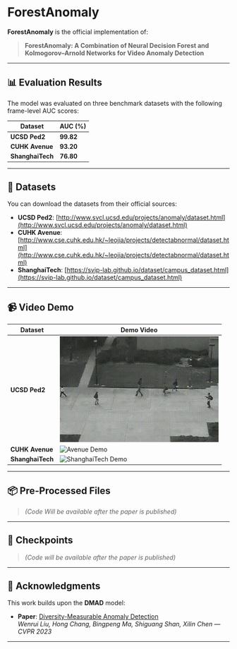 # ForestAnomaly

**ForestAnomaly** is the official implementation of:

> **ForestAnomaly: A Combination of Neural Decision Forest and Kolmogorov–Arnold Networks for Video Anomaly Detection**

---

## 📊 Evaluation Results

The model was evaluated on three benchmark datasets with the following frame-level AUC scores:

| Dataset       | AUC (%) |
|---------------|---------|
| **UCSD Ped2** | **99.82** |
| **CUHK Avenue** | **93.20** |
| **ShanghaiTech** | **76.80** |

---

## 📂 Datasets

You can download the datasets from their official sources:

- **UCSD Ped2**: [http://www.svcl.ucsd.edu/projects/anomaly/dataset.html](http://www.svcl.ucsd.edu/projects/anomaly/dataset.html)  
- **CUHK Avenue**: [http://www.cse.cuhk.edu.hk/~leojia/projects/detectabnormal/dataset.html](http://www.cse.cuhk.edu.hk/~leojia/projects/detectabnormal/dataset.html)  
- **ShanghaiTech**: [https://svip-lab.github.io/dataset/campus_dataset.html](https://svip-lab.github.io/dataset/campus_dataset.html)  

---


## 📹 Video Demo

| Dataset        | Demo Video |
|----------------|------------|
| **UCSD Ped2**  | ![Ped2 Demo](assets/demo_ped2.gif) |
| **CUHK Avenue**| ![Avenue Demo](assets/demo_avenue.gif) |
| **ShanghaiTech** | ![ShanghaiTech Demo](assets/demo_shanghai.gif) |

---

## 📦 Pre-Processed Files

> *(Code Will be available after the paper is published)*

---

## 💾 Checkpoints

> *(Code will be available after the paper is published)*

---

## 📝 Acknowledgments

This work builds upon the **DMAD** model:

- **Paper**: [Diversity-Measurable Anomaly Detection](https://arxiv.org/abs/2303.05047)  
  *Wenrui Liu, Hong Chang, Bingpeng Ma, Shiguang Shan, Xilin Chen — CVPR 2023*

---
